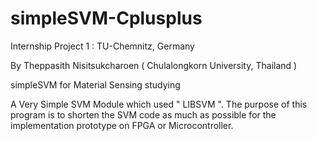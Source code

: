 # simpleSVM-Cplusplus

Internship Project 1 : TU-Chemnitz, Germany 

By Theppasith Nisitsukcharoen ( Chulalongkorn University, Thailand )

simpleSVM for Material Sensing studying

A Very Simple SVM Module which used " LIBSVM ".
The purpose of this program is to shorten the SVM code as much as possible
for the implementation prototype on FPGA or Microcontroller.


